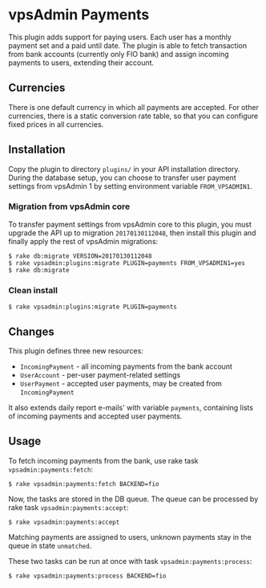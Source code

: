 vpsAdmin Payments
=================

This plugin adds support for paying users. Each user has a monthly payment set
and a paid until date. The plugin is able to fetch transaction from bank accounts
(currently only FIO bank) and assign incoming payments to users, extending their
account.

## Currencies
There is one default currency in which all payments are accepted. For other
currencies, there is a static conversion rate table, so that you can configure
fixed prices in all currencies.

## Installation
Copy the plugin to directory `plugins/` in your API installation directory.
During the database setup, you can choose to transfer user payment settings
from vpsAdmin 1 by setting environment variable `FROM_VPSADMIN1`.

### Migration from vpsAdmin core
To transfer payment settings from vpsAdmin core to this plugin, you must upgrade
the API up to migration `20170130112048`, then install this plugin and finally
apply the rest of vpsAdmin migrations:

    $ rake db:migrate VERSION=20170130112048
    $ rake vpsadmin:plugins:migrate PLUGIN=payments FROM_VPSADMIN1=yes
    $ rake db:migrate

### Clean install

    $ rake vpsadmin:plugins:migrate PLUGIN=payments

## Changes
This plugin defines three new resources:

- `IncomingPayment` - all incoming payments from the bank account
- `UserAccount` - per-user payment-related settings
- `UserPayment` - accepted user payments, may be created from `IncomingPayment`

It also extends daily report e-mails' with variable `payments`, containing lists
of incoming payments and accepted user payments.

## Usage
To fetch incoming payments from the bank, use rake task `vpsadmin:payments:fetch`:

    $ rake vpsadmin:payments:fetch BACKEND=fio

Now, the tasks are stored in the DB queue. The queue can be processed by rake task
`vpsadmin:payments:accept`:

    $ rake vpsadmin:payments:accept

Matching payments are assigned to users, unknown payments stay in the queue
in state `unmatched`.

These two tasks can be run at once with task `vpsadmin:payments:process`:

    $ rake vpsadmin:payments:process BACKEND=fio
